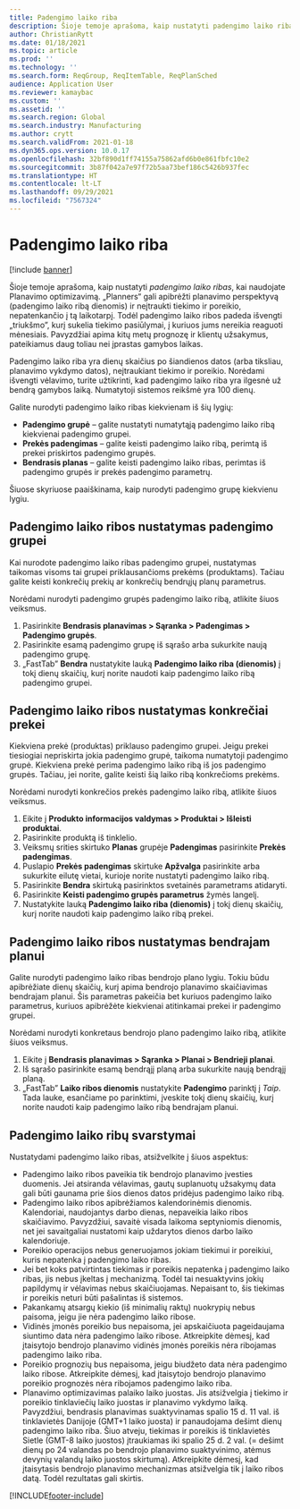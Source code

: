 ```yaml
---
title: Padengimo laiko riba
description: Šioje temoje aprašoma, kaip nustatyti padengimo laiko ribas, kai naudojate Planavimo optimizavimą. Padengimo laiko riba nurodo jūsų planavimo perspektyvą ir limitą.
author: ChristianRytt
ms.date: 01/18/2021
ms.topic: article
ms.prod: ''
ms.technology: ''
ms.search.form: ReqGroup, ReqItemTable, ReqPlanSched
audience: Application User
ms.reviewer: kamaybac
ms.custom: ''
ms.assetid: ''
ms.search.region: Global
ms.search.industry: Manufacturing
ms.author: crytt
ms.search.validFrom: 2021-01-18
ms.dyn365.ops.version: 10.0.17
ms.openlocfilehash: 32bf890d1ff74155a75862afd6b0e861fbfc10e2
ms.sourcegitcommit: 3b87f042a7e97f72b5aa73bef186c5426b937fec
ms.translationtype: HT
ms.contentlocale: lt-LT
ms.lasthandoff: 09/29/2021
ms.locfileid: "7567324"
---
```

# <a name="coverage-time-fences"></a>Padengimo laiko riba

[!include [banner](../../includes/banner.md)]

Šioje temoje aprašoma, kaip nustatyti *padengimo laiko ribas*, kai naudojate Planavimo optimizavimą. „Planners“ gali apibrėžti planavimo perspektyvą (padengimo laiko ribą dienomis) ir neįtraukti tiekimo ir poreikio, nepatenkančio į tą laikotarpį. Todėl padengimo laiko ribos padeda išvengti „triukšmo”, kurį sukelia tiekimo pasiūlymai, į kuriuos jums nereikia reaguoti mėnesiais. Pavyzdžiai apima kitų metų prognozę ir klientų užsakymus, pateikiamus daug toliau nei įprastas gamybos laikas.

Padengimo laiko riba yra dienų skaičius po šiandienos datos (arba tiksliau, planavimo vykdymo datos), neįtraukiant tiekimo ir poreikio. Norėdami išvengti vėlavimo, turite užtikrinti, kad padengimo laiko riba yra ilgesnė už bendrą gamybos laiką. Numatytoji sistemos reikšmė yra 100 dienų.

Galite nurodyti padengimo laiko ribas kiekvienam iš šių lygių:

- **Padengimo grupė** – galite nustatyti numatytąją padengimo laiko ribą kiekvienai padengimo grupei.
- **Prekės padengimas** – galite keisti padengimo laiko ribą, perimtą iš prekei priskirtos padengimo grupės.
- **Bendrasis planas** – galite keisti padengimo laiko ribas, perimtas iš padengimo grupės ir prekės padengimo parametrų.

Šiuose skyriuose paaiškinama, kaip nurodyti padengimo grupę kiekvienu lygiu.

## <a name="set-a-coverage-time-fence-for-a-coverage-group"></a>Padengimo laiko ribos nustatymas padengimo grupei

Kai nurodote padengimo laiko ribas padengimo grupei, nustatymas taikomas visoms tai grupei priklausančioms prekėms (produktams). Tačiau galite keisti konkrečių prekių ar konkrečių bendrųjų planų parametrus.

Norėdami nurodyti padengimo grupės padengimo laiko ribą, atlikite šiuos veiksmus.

1. Pasirinkite **Bendrasis planavimas \> Sąranka \> Padengimas \> Padengimo grupės**.
1. Pasirinkite esamą padengimo grupę iš sąrašo arba sukurkite naują padengimo grupę.
1. „FastTab” **Bendra** nustatykite lauką **Padengimo laiko riba (dienomis)** į tokį dienų skaičių, kurį norite naudoti kaip padengimo laiko ribą padengimo grupei.

## <a name="set-a-coverage-time-fence-for-a-specific-item"></a>Padengimo laiko ribos nustatymas konkrečiai prekei

Kiekviena prekė (produktas) priklauso padengimo grupei. Jeigu prekei tiesiogiai nepriskirta jokia padengimo grupė, taikoma numatytoji padengimo grupė. Kiekviena prekė perima padengimo laiko ribą iš jos padengimo grupės. Tačiau, jei norite, galite keisti šią laiko ribą konkrečioms prekėms.

Norėdami nurodyti konkrečios prekės padengimo laiko ribą, atlikite šiuos veiksmus.

1. Eikite į **Produkto informacijos valdymas \> Produktai \> Išleisti produktai**.
1. Pasirinkite produktą iš tinklelio.
1. Veiksmų srities skirtuko **Planas** grupėje **Padengimas** pasirinkite **Prekės padengimas**.
1. Puslapio **Prekės padengimas** skirtuke **Apžvalga** pasirinkite arba sukurkite eilutę vietai, kurioje norite nustatyti padengimo laiko ribą.
1. Pasirinkite **Bendra** skirtuką pasirinktos svetainės parametrams atidaryti.
1. Pasirinkite **Keisti padengimo grupės parametrus** žymės langelį.
1. Nustatykite lauką **Padengimo laiko riba (dienomis)** į tokį dienų skaičių, kurį norite naudoti kaip padengimo laiko ribą prekei.

## <a name="set-a-coverage-time-fence-for-a-specific-master-plan"></a>Padengimo laiko ribos nustatymas bendrajam planui

Galite nurodyti padengimo laiko ribas bendrojo plano lygiu. Tokiu būdu apibrėžiate dienų skaičių, kurį apima bendrojo planavimo skaičiavimas bendrajam planui. Šis parametras pakeičia bet kuriuos padengimo laiko parametrus, kuriuos apibrėžėte kiekvienai atitinkamai prekei ir padengimo grupei.

Norėdami nurodyti konkretaus bendrojo plano padengimo laiko ribą, atlikite šiuos veiksmus.

1. Eikite į **Bendrasis planavimas \> Sąranka \> Planai \> Bendrieji planai**.
1. Iš sąrašo pasirinkite esamą bendrąjį planą arba sukurkite naują bendrąjį planą.
1. „FastTab” **Laiko ribos dienomis** nustatykite **Padengimo** parinktį į *Taip*. Tada lauke, esančiame po parinktimi, įveskite tokį dienų skaičių, kurį norite naudoti kaip padengimo laiko ribą bendrajam planui.

## <a name="considerations-for-coverage-time-fences"></a>Padengimo laiko ribų svarstymai

Nustatydami padengimo laiko ribas, atsižvelkite į šiuos aspektus:

- Padengimo laiko ribos paveikia tik bendrojo planavimo įvesties duomenis. Jei atsiranda vėlavimas, gautų suplanuotų užsakymų data gali būti gaunama prie šios dienos datos pridėjus padengimo laiko ribą.
- Padengimo laiko ribos apibrėžiamos kalendorinėmis dienomis. Kalendoriai, naudojantys darbo dienas, nepaveikia laiko ribos skaičiavimo. Pavyzdžiui, savaitė visada laikoma septyniomis dienomis, net jei savaitgaliai nustatomi kaip uždarytos dienos darbo laiko kalendoriuje.
- Poreikio operacijos nebus generuojamos jokiam tiekimui ir poreikiui, kuris nepatenka į padengimo laiko ribas.
- Jei bet koks patvirtintas tiekimas ir poreikis nepatenka į padengimo laiko ribas, jis nebus įkeltas į mechanizmą. Todėl tai nesuaktyvins jokių papildymų ir vėlavimas nebus skaičiuojamas. Nepaisant to, šis tiekimas ir poreikis neturi būti pašalintas iš sistemos.
- Pakankamų atsargų kiekio (iš minimalių raktų) nuokrypių nebus paisoma, jeigu jie nėra padengimo laiko ribose.
- Vidinės įmonės poreikio bus nepaisoma, jei apskaičiuota pageidaujama siuntimo data nėra padengimo laiko ribose. Atkreipkite dėmesį, kad įtaisytojo bendrojo planavimo vidinės įmonės poreikis nėra ribojamas padengimo laiko riba.
- Poreikio prognozių bus nepaisoma, jeigu biudžeto data nėra padengimo laiko ribose. Atkreipkite dėmesį, kad įtaisytojo bendrojo planavimo poreikio prognozės nėra ribojamos padengimo laiko riba.
- Planavimo optimizavimas palaiko laiko juostas. Jis atsižvelgia į tiekimo ir poreikio tinklaviečių laiko juostas ir planavimo vykdymo laiką. Pavyzdžiui, bendrasis planavimas suaktyvinamas spalio 15 d. 11 val. iš tinklavietės Danijoje (GMT+1 laiko juosta) ir panaudojama dešimt dienų padengimo laiko riba. Šiuo atveju, tiekimas ir poreikis iš tinklavietės Sietle (GMT-8 laiko juostos) įtraukiamas iki spalio 25 d. 2 val. (= dešimt dienų po 24 valandas po bendrojo planavimo suaktyvinimo, atėmus devynių valandų laiko juostos skirtumą). Atkreipkite dėmesį, kad įtaisytasis bendrojo planavimo mechanizmas atsižvelgia tik į laiko ribos datą. Todėl rezultatas gali skirtis.


[!INCLUDE[footer-include](../../../includes/footer-banner.md)]